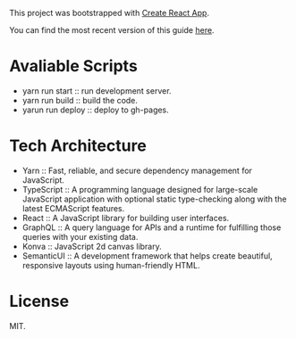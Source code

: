 This project was bootstrapped with [Create React App](https://github.com/facebookincubator/create-react-app).

You can find the most recent version of this guide [here](https://github.com/facebookincubator/create-react-app/blob/master/packages/react-scripts/template/README.md).

# Avaliable Scripts
- yarn run start :: run development server.
- yarn run build :: build the code.
- yarun run deploy :: deploy to gh-pages.

# Tech Architecture 
- Yarn :: Fast, reliable, and secure dependency management for JavaScript.
- TypeScript :: A programming language designed for large-scale JavaScript application with optional static type-checking along with the latest ECMAScript features.
- React :: A JavaScript library for building user interfaces.
- GraphQL :: A query language for APIs and a runtime for fulfilling those queries with your existing data.
- Konva :: JavaScript 2d canvas library.
- SemanticUI :: A development framework that helps create beautiful, responsive layouts using human-friendly HTML.

# License
MIT.
